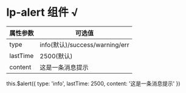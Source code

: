 # lp-alert 组件  √

属性参数     | 可选值
-------- | ----- 
type | info(默认)/success/warning/err
lastTime  | 2500(默认)
content | 这是一条消息提示

this.$alert({
    type: 'info',
    lastTime: 2500,
    content: '这是一条消息提示'
})